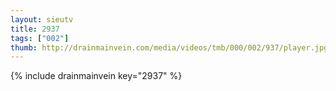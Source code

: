 ```yaml
--- 
layout: sieutv
title: 2937
tags: ["002"]
thumb: http://drainmainvein.com/media/videos/tmb/000/002/937/player.jpg
---
```

{% include drainmainvein key="2937" %} 
